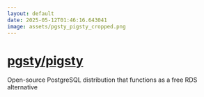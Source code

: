 ```yaml
---
layout: default
date: 2025-05-12T01:46:16.643041
image: assets/pgsty_pigsty_cropped.png
---
```


# [pgsty/pigsty](https://github.com/pgsty/pigsty)

Open-source PostgreSQL distribution that functions as a free RDS alternative
